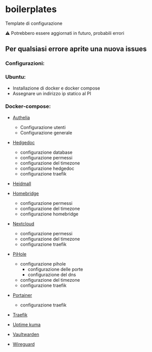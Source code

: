 # boilerplates
Template di configurazione

⚠️ Potrebbero essere aggiornati in futuro, probabili errori

## Per qualsiasi errore aprite una nuova issues

### Configurazioni:

### Ubuntu:
- Installazione di docker e docker compose
- Assegnare un indirizzo ip statico al PI

### Docker-compose:
- [Authelia](https://github.com/AndreaPaolo/boilerplates/tree/main/docker-compose/authelia)
    - Configurazione utenti
    - Configurazione generale
- [Hedgedoc](https://github.com/AndreaPaolo/boilerplates/tree/main/docker-compose/hedgedoc)
    - configurazione database
    - configurazione permessi
    - configurazione del timezone
    - configurazione hedgedoc
    - configurazione traefik
- [Heidmall](https://github.com/AndreaPaolo/boilerplates/tree/main/docker-compose/heidmall)
- [Homebridge](https://github.com/AndreaPaolo/boilerplates/tree/main/docker-compose/homebridge)
    - configurazione permessi
    - configurazione del timezone
    - configurazione homebridge
- [Nextcloud](https://github.com/AndreaPaolo/boilerplates/tree/main/docker-compose/nextcloud)
    - configurazione permessi
    - configurazione del timezone
    - configurazione traefik
- [PiHole](https://github.com/AndreaPaolo/boilerplates/tree/main/docker-compose/pihole)
    - configurazione pihole
        - configurazione delle porte
        - configurazione del dns
    - configurazione del timezone
    - configurazione traefik
- [Portainer](https://github.com/AndreaPaolo/boilerplates/tree/main/docker-compose/portainer)
    - configurazione traefik

- [Traefik](https://github.com/AndreaPaolo/boilerplates/tree/main/docker-compose/traefik)
- [Uptime kuma](https://github.com/AndreaPaolo/boilerplates/tree/main/docker-compose/uptime-kuma)
- [Vaultwarden](https://github.com/AndreaPaolo/boilerplates/tree/main/docker-compose/vaultwarden)
- [Wireguard](https://github.com/AndreaPaolo/boilerplates/tree/main/docker-compose/wireguard)